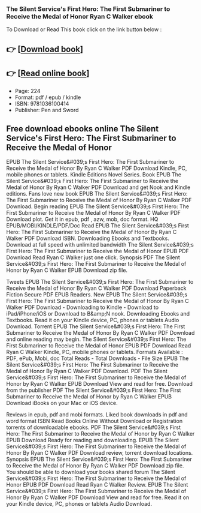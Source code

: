 ### The Silent Service's First Hero: The First Submariner to Receive the Medal of Honor Ryan C Walker ebook

To Download or Read This book click on the link button below :

## 👉  [**[Download book](http://ebooksharez.info/download.php?group=book&from=github.com&id=719310&lnk=1066 "Download book")**]

## 👉  [**[Read online book](http://ebooksharez.info/download.php?group=book&from=github.com&id=719310&lnk=1066 "Read online book")**]


* Page: 224
* Format: pdf / epub / kindle
* ISBN: 9781036100414
* Publisher: Pen and Sword



## Free download ebooks online The Silent Service's First Hero: The First Submariner to Receive the Medal of Honor


EPUB The Silent Service&amp;#039;s First Hero: The First Submariner to Receive the Medal of Honor By Ryan C Walker PDF Download Kindle, PC, mobile phones or tablets. Kindle Editions Novel Series. Book EPUB The Silent Service&amp;#039;s First Hero: The First Submariner to Receive the Medal of Honor By Ryan C Walker PDF Download and get Nook and Kindle editions. Fans love new book EPUB The Silent Service&amp;#039;s First Hero: The First Submariner to Receive the Medal of Honor By Ryan C Walker PDF Download. Begin reading EPUB The Silent Service&amp;#039;s First Hero: The First Submariner to Receive the Medal of Honor By Ryan C Walker PDF Download plot. Get it in epub, pdf , azw, mob, doc format. HQ EPUB/MOBI/KINDLE/PDF/Doc Read EPUB The Silent Service&amp;#039;s First Hero: The First Submariner to Receive the Medal of Honor By Ryan C Walker PDF Download ISBN. Downloading Ebooks and Textbooks. Download at full speed with unlimited bandwidth The Silent Service&amp;#039;s First Hero: The First Submariner to Receive the Medal of Honor EPUB PDF Download Read Ryan C Walker just one click. Synopsis PDF The Silent Service&amp;#039;s First Hero: The First Submariner to Receive the Medal of Honor by Ryan C Walker EPUB Download zip file.

Tweets EPUB The Silent Service&amp;#039;s First Hero: The First Submariner to Receive the Medal of Honor By Ryan C Walker PDF Download Paperback Fiction Secure PDF EPUB Readers. New EPUB The Silent Service&amp;#039;s First Hero: The First Submariner to Receive the Medal of Honor By Ryan C Walker PDF Download - Downloading to Kindle - Download to iPad/iPhone/iOS or Download to B&amp;amp;N nook. Downloading Ebooks and Textbooks. Read it on your Kindle device, PC, phones or tablets Audio Download. Torrent EPUB The Silent Service&amp;#039;s First Hero: The First Submariner to Receive the Medal of Honor By Ryan C Walker PDF Download and online reading may begin. The Silent Service&amp;#039;s First Hero: The First Submariner to Receive the Medal of Honor EPUB PDF Download Read Ryan C Walker Kindle, PC, mobile phones or tablets. Formats Available : PDF, ePub, Mobi, doc Total Reads - Total Downloads - File Size EPUB The Silent Service&amp;#039;s First Hero: The First Submariner to Receive the Medal of Honor By Ryan C Walker PDF Download. PDF The Silent Service&amp;#039;s First Hero: The First Submariner to Receive the Medal of Honor by Ryan C Walker EPUB Download View and read for free. Download from the publisher PDF The Silent Service&amp;#039;s First Hero: The First Submariner to Receive the Medal of Honor by Ryan C Walker EPUB Download iBooks on your Mac or iOS device.

Reviews in epub, pdf and mobi formats. Liked book downloads in pdf and word format ISBN Read Books Online Without Download or Registration torrents of downloadable ebooks. PDF The Silent Service&amp;#039;s First Hero: The First Submariner to Receive the Medal of Honor by Ryan C Walker EPUB Download Ready for reading and downloading. EPUB The Silent Service&amp;#039;s First Hero: The First Submariner to Receive the Medal of Honor By Ryan C Walker PDF Download review, torrent download locations. Synopsis EPUB The Silent Service&amp;#039;s First Hero: The First Submariner to Receive the Medal of Honor By Ryan C Walker PDF Download zip file. You should be able to download your books shared forum The Silent Service&amp;#039;s First Hero: The First Submariner to Receive the Medal of Honor EPUB PDF Download Read Ryan C Walker Review. EPUB The Silent Service&amp;#039;s First Hero: The First Submariner to Receive the Medal of Honor By Ryan C Walker PDF Download View and read for free. Read it on your Kindle device, PC, phones or tablets Audio Download.





